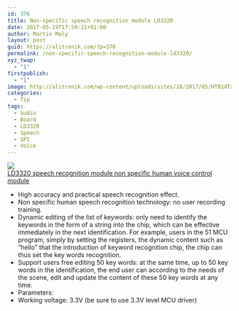 ```yaml
---
id: 376
title: Non-specific speech recognition module LD3320
date: 2017-05-19T17:59:21+01:00
author: Martin Maly
layout: post
guid: https://alitronik.com/?p=376
permalink: /non-specific-speech-recognition-module-ld3320/
xyz_twap:
  - "1"
firstpublish:
  - "1"
image: http://alitronik.com/wp-content/uploads/sites/18/2017/05/HTB1dTx6MpXXXXaqXXXXq6xXFXXXk.jpg
categories:
  - Tip
tags:
  - audio
  - Board
  - LD3320
  - Speech
  - SPI
  - Voice
---
```

<a href="http://s.click.aliexpress.com/e/QVfE23J" target="_parent"><img src="//ae01.alicdn.com/kf/HTB1y98ROVXXXXX3aFXXq6xXFXXX1/LD3320-font-b-speech-b-font-font-b-recognition-b-font-module-non-specific-human-voice.jpg_220x220.jpg" /><span style="display: block;">LD3320 speech recognition module non specific human voice control module</span></a>

  * High accuracy and practical speech recognition effect.
  * Non specific human speech recognition technology: no user recording training.
  * Dynamic editing of the list of keywords: only need to identify the keywords in the form of a string into the chip, which can be effective immediately in the next identification. For example, users in the 51 MCU program, simply by setting the registers, the dynamic content such as &#8220;hello&#8221; that the introduction of keyword recognition chip, the chip can thus set the key words recognition.
  * Support users free editing 50 key words: at the same time, up to 50 key words in the identification, the end user can according to the needs of the scene, edit and update the content of these 50 key words at any time.
  * Parameters:
  * Working voltage: 3.3V (be sure to use 3.3V level MCU driver)